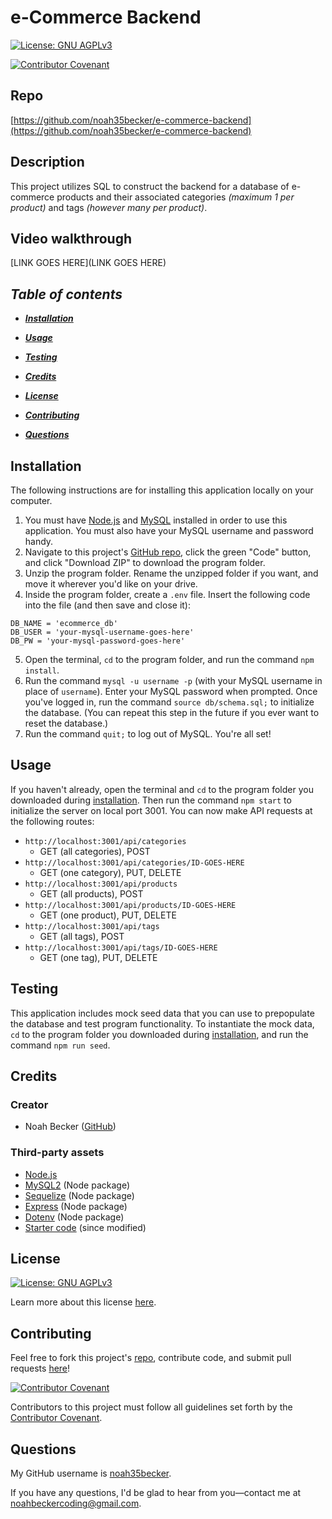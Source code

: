 # e-Commerce Backend
[![License: GNU AGPLv3](https://img.shields.io/badge/License-GNU%20AGPLv3-informational.svg)](https://choosealicense.com/licenses/agpl-3.0)

[![Contributor Covenant](https://img.shields.io/badge/Contributor%20Covenant-2.1-4baaaa.svg)](https://www.contributor-covenant.org/version/2/1/code_of_conduct/)
    

## Repo
[https://github.com/noah35becker/e-commerce-backend](https://github.com/noah35becker/e-commerce-backend)


## Description
This project utilizes SQL to construct the backend for a database of e-commerce products and their associated categories <i>(maximum 1 per product)</i> and tags <i>(however many per product)</i>.


## Video walkthrough
[LINK GOES HERE](LINK GOES HERE)


<i><b>
## Table of contents
- [Installation](#installation)
- [Usage](#usage)
- [Testing](#testing)
- [Credits](#credits)
- [License](#license)

- [Contributing](#contributing)
- [Questions](#questions)
</i></b>


## Installation
The following instructions are for installing this application locally on your computer.
1. You must have [Node.js](https://nodejs.org/) and [MySQL](https://www.mysql.com/) installed in order to use this application. You must also have your MySQL username and password handy.
2. Navigate to this project's [GitHub repo](https://github.com/noah35becker/employee-tracker), click the green "Code" button, and click "Download ZIP" to download the program folder.
3. Unzip the program folder. Rename the unzipped folder if you want, and move it wherever you'd like on your drive.
4. Inside the program folder, create a `.env` file. Insert the following code into the file (and then save and close it):
```
DB_NAME = 'ecommerce_db'
DB_USER = 'your-mysql-username-goes-here'
DB_PW = 'your-mysql-password-goes-here'
```
5. Open the terminal, `cd` to the program folder, and run the command `npm install`.
6. Run the command `mysql -u username -p` (with your MySQL username in place of `username`). Enter your MySQL password when prompted. Once you've logged in, run the command `source db/schema.sql;` to initialize the database. (You can repeat this step in the future if you ever want to reset the database.)
7. Run the command `quit;` to log out of MySQL. You're all set!


## Usage
If you haven't already, open the terminal and `cd` to the program folder you downloaded during [installation](#installation). Then run the command `npm start` to initialize the server on local port 3001. You can now make API requests at the following routes:
- `http://localhost:3001/api/categories`
    - GET (all categories), POST
- `http://localhost:3001/api/categories/ID-GOES-HERE`
    - GET (one category), PUT, DELETE
- `http://localhost:3001/api/products`
    - GET (all products), POST
- `http://localhost:3001/api/products/ID-GOES-HERE`
    - GET (one product), PUT, DELETE
- `http://localhost:3001/api/tags`
    - GET (all tags), POST
- `http://localhost:3001/api/tags/ID-GOES-HERE`
    - GET (one tag), PUT, DELETE


## Testing
This application includes mock seed data that you can use to prepopulate the database and test program functionality. To instantiate the mock data, `cd` to the program folder you downloaded during [installation](#installation), and run the command `npm run seed`.


## Credits

### Creator
- Noah Becker ([GitHub](https://github.com/noah35becker))


### Third-party assets
- [Node.js](https://nodejs.org/)
- [MySQL2](https://www.npmjs.com/package/mysql2) (Node package)
- [Sequelize](https://www.npmjs.com/package/sequelize) (Node package)
- [Express](https://www.npmjs.com/package/express) (Node package)
- [Dotenv](https://www.npmjs.com/package/dotenv) (Node package)
- [Starter code](https://github.com/coding-boot-camp/fantastic-umbrella) (since modified)




## License

[![License: GNU AGPLv3](https://img.shields.io/badge/License-GNU%20AGPLv3-informational.svg)](https://choosealicense.com/licenses/agpl-3.0)

Learn more about this license [here](https://choosealicense.com/licenses/agpl-3.0).






## Contributing
Feel free to fork this project's [repo](https://github.com/noah35becker/e-commerce-backend), contribute code, and submit pull requests [here](https://github.com/noah35becker/e-commerce-backend/pulls)!

[![Contributor Covenant](https://img.shields.io/badge/Contributor%20Covenant-2.1-4baaaa.svg)](https://www.contributor-covenant.org/version/2/1/code_of_conduct/)

Contributors to this project must follow all guidelines set forth by the [Contributor Covenant](https://www.contributor-covenant.org/version/2/1/code_of_conduct/).




## Questions
My GitHub username is [noah35becker](https://github.com/noah35becker).

If you have any questions, I'd be glad to hear from you—contact me at [noahbeckercoding@gmail.com](mailto:noahbeckercoding@gmail.com).
